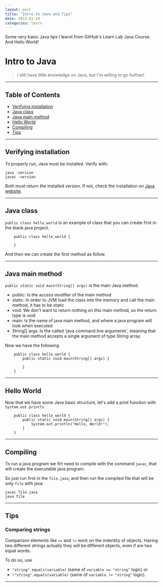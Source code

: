 ```yaml
---
layout: post
title: "Intro to Java and Tips"
date: 2022-01-19
categories: learn
---
```


Some very basic Java tips I learnt from GitHub's Learn Lab Java Course. And Hello World!

# Intro to Java

> I still have little knowledge on Java, but I'm willing to go further!

***

## Table of Contents
  - [Verifying installation](#verifying-installation)
  - [Java class](#java-class)
  - [Java main method](#java-main-method)
  - [Hello World](#hello-world)
  - [Compiling](#compiling)
  - [Tips](#tips)

***

## Verifying installation

To properly run, Java must be installed. Verify with:

```
java -version
javac -version
```

Both must return the installed version. If not, check the installation on 
[Java website](https://www.oracle.com/technetwork/java/javase/downloads/jdk12-downloads-5295953.html).

***

## Java class

`public class hello_world` is an example of class that you can create first in the blank java project.

```
    public class hello_world {

    }
```

And then we can create the first method as follow.

***
## Java main method

`public static void main(String[] args)` is the main Java method.

- public: Is the access modifier of the main method
- static: In order to JVM load the class into the memory and call the main method, it has to be static
- void: We don't want to return nothing on this main method, so the return type is void
- main: Is the name of java main method, and where a java program will look when executed
- String[] args: Is the called 'java command line arguments', meaning that the main method accepts a single argument of type String array.

Now we have the following

```
    public class hello_world {
        public static void main(String[] args) {

        }
    }
```

***

## Hello World

Now that we have some Java basic structure, let's add a print function with `System.out.println`

```
    public class hello_world {
        public static void main(String[] args) {
            System.out.println("Hello, World!");
        }
    }
```

***

## Compiling

To run a java program we firt need to compile with the command `javac`, that will create the executable java program.

So just run first in the `file.java`, and then run the compiled file that will be only `file` with java:

```
javac file.java
java file
```

***

## Tips

### Comparing strings

Comparison elements like `==` and `!=` work on the indentity of objects. Having two different strings actually they will be different objects, even if are two equal words.

To do so, use 
- `"string".equals(variable)` (same of `variable == "string"` logic) or 
- `!"string".equals(variable)` (same of `variable != "string"` logic).

***